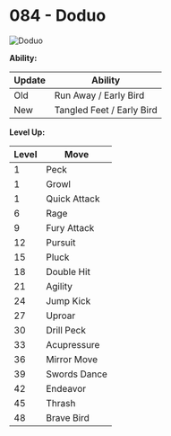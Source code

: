 # 084 - Doduo
![][084]

**Ability:**

Update | Ability
---    | ---
Old    | Run Away / Early Bird
New    | Tangled Feet / Early Bird

**Level Up:**

Level | Move
---   | ---
  1   | Peck
  1   | Growl
  1   | Quick Attack
  6   | Rage
  9   | Fury Attack
 12   | Pursuit
 15   | Pluck
 18   | Double Hit
 21   | Agility
 24   | Jump Kick
 27   | Uproar
 30   | Drill Peck
 33   | Acupressure
 36   | Mirror Move
 39   | Swords Dance
 42   | Endeavor
 45   | Thrash
 48   | Brave Bird



[084]: https://raw.githubusercontent.com/PokeAPI/sprites/master/sprites/pokemon/84.png "Doduo"
